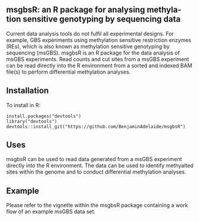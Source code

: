 ## msgbsR: an R package for analysing methyla-tion sensitive genotyping by sequencing data  ###

Current data analysis tools do not fulfil all experimental designs. For example, GBS experiments using methylation sensitive restriction enzymes (REs), which is also known as methylation sensitive genotyping by sequencing (msGBS). msgbsR is an R package for the data analysis of msGBS experiments. Read counts and cut sites from a msGBS experiment can be read directly into the R environment from a sorted and indexed BAM file(s) to perform differential methylation analyses.

## Installation ##
To install in R:
```
install.packages("devtools")
library("devtools")
devtools::install_git("https://github.com/BenjaminAdelaide/msgbsR")
```

## Uses ##
msgbsR can be used to read data generated from a msGBS experiment directly into the R environment. The data can be used to identify methyalted sites within the genome and to conduct differential methylation analyses.

## Example ##
Please refer to the vignette within the msgbsR package containing a work flow of an example msGBS data set.
